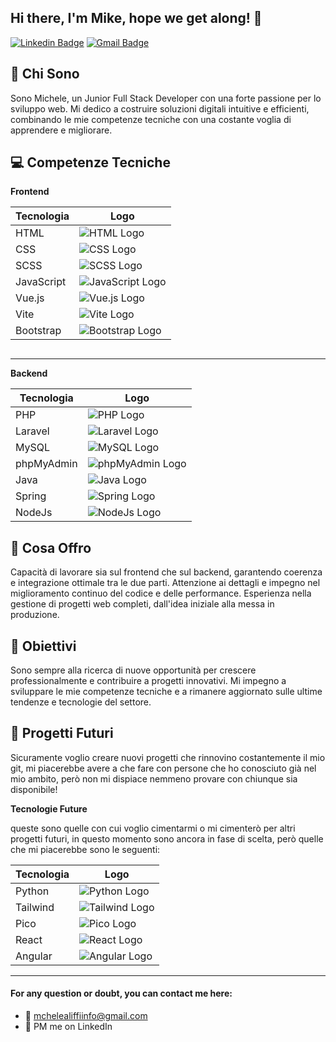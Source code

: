 ## Hi there, I'm Mike, hope we get along! 👋

[![Linkedin Badge](https://img.shields.io/badge/-michelealiffi-blue?style=flat-square&logo=Linkedin&logoColor=white&link=https://www.linkedin.com/in/michele-aliffi-552442188/)](https://www.linkedin.com/in/michele-aliffi-552442188/)
[![Gmail Badge](https://img.shields.io/badge/-mchelealiffiinfo@gmail.com-c14438?style=flat-square&logo=Gmail&logoColor=white&link=mailto:mchelealiffiinfo@gmail.com)](mailto:mchelealiffiinfo@gmail.com)

## 🎯 Chi Sono

Sono Michele, un Junior Full Stack Developer con una forte passione per lo sviluppo web. Mi dedico a costruire soluzioni digitali intuitive e efficienti, combinando le mie competenze tecniche con una costante voglia di apprendere e migliorare.


## 💻 Competenze Tecniche

**Frontend**

<div>

| Tecnologia  | Logo                                                                 |
|-------------|----------------------------------------------------------------------|
| HTML        | ![HTML Logo](https://img.shields.io/badge/HTML-000000?style=flat&logo=html5&logoColor=E34F26) |
| CSS         | ![CSS Logo](https://img.shields.io/badge/CSS-000000?style=flat&logo=css3&logoColor=1572B6)  |
| SCSS        | ![SCSS Logo](https://img.shields.io/badge/SCSS-000000?style=flat&logo=sass&logoColor=CC6699) |
| JavaScript  | ![JavaScript Logo](https://img.shields.io/badge/JavaScript-000000?style=flat&logo=javascript&logoColor=F7DF1E) |
| Vue.js      | ![Vue.js Logo](https://img.shields.io/badge/Vue.js-000000?style=flat&logo=vue.js&logoColor=4FC08D) |
| Vite        | ![Vite Logo](https://img.shields.io/badge/Vite-000000?style=flat&logo=Vite&logoColor=%238B6EF7) |
| Bootstrap   | ![Bootstrap Logo](https://img.shields.io/badge/Bootstrap-000000?style=flat&logo=bootstrap&logoColor=563D7C) |


<img>

</div>

---------------------------------------------------------------------------------------------------------------------------------------------------------------------------------------------------------------------------------------------------------

**Backend**

| Tecnologia  | Logo                                                                 |
|-------------|----------------------------------------------------------------------|
| PHP         | ![PHP Logo](https://img.shields.io/badge/PHP-000000?style=flat&logo=php&logoColor=777BB4) |
| Laravel     | ![Laravel Logo](https://img.shields.io/badge/Laravel-000000?style=flat&logo=laravel&logoColor=FF2D20) |
| MySQL       | ![MySQL Logo](https://img.shields.io/badge/MySQL-000000?style=flat&logo=mysql&logoColor=00758F) |
| phpMyAdmin  | ![phpMyAdmin Logo](https://img.shields.io/badge/phpMyAdmin-000000?style=flat&logo=phpmyadmin&logoColor=0064A0) |
| Java        | ![Java Logo](https://img.shields.io/badge/Java-000000?style=flat&logo=intellijidea&logoColor=%23DA4839) |
| Spring      | ![Spring Logo](https://img.shields.io/badge/Spring-000000?style=flat&logo=Spring&logoColor=%236AAE3E) |
| NodeJs      | ![NodeJs Logo](https://img.shields.io/badge/NodeJs-000000?style=flat&logo=nodedotjs&logoColor=%2375AD62) |


## 🚀 Cosa Offro

Capacità di lavorare sia sul frontend che sul backend, garantendo coerenza e integrazione ottimale tra le due parti.
Attenzione ai dettagli e impegno nel miglioramento continuo del codice e delle performance.
Esperienza nella gestione di progetti web completi, dall'idea iniziale alla messa in produzione.


## 🌱 Obiettivi

Sono sempre alla ricerca di nuove opportunità per crescere professionalmente e contribuire a progetti innovativi. Mi impegno a sviluppare le mie competenze tecniche e a rimanere aggiornato sulle ultime tendenze e tecnologie del settore.


## 🔭 Progetti Futuri

Sicuramente voglio creare nuovi progetti che rinnovino costantemente il mio git, mi piacerebbe avere a che fare con persone che ho conosciuto già nel mio ambito, però non mi dispiace nemmeno provare con chiunque sia disponibile!


**Tecnologie Future**

queste sono quelle con cui voglio cimentarmi o mi cimenterò per altri progetti futuri, in questo momento sono ancora in fase di scelta, però quelle che mi piacerebbe sono le seguenti:

| Tecnologia  | Logo                                                                 |
|-------------|----------------------------------------------------------------------|
| Python      | ![Python Logo](https://img.shields.io/badge/Python-000000?style=flat&logo=python&logoColor=%2332668F) |
| Tailwind    | ![Tailwind Logo](https://img.shields.io/badge/Tailwind-000000?style=flat&logo=tailwindcss&logoColor=38B2AC) |
| Pico        | ![Pico Logo](https://img.shields.io/badge/Pico-000000?style=flat&logo=pico&logoColor=%2332668F) |
| React       | ![React Logo](https://img.shields.io/badge/React-000000?style=flat&logo=react&logoColor=%2309D2F7) |
| Angular     | ![Angular Logo](https://img.shields.io/badge/Angular-000000?style=flat&logo=angular&logoColor=%23D80531) |

----------------------------------------------------------------------------------------------------------------------------------------------------------------------------------------------------------------------------------------------

#### For any question or doubt, you can contact me here:
- 📨 mchelealiffiinfo@gmail.com
- 💬 PM me on LinkedIn

<!--
**michelealiffi/michelealiffi** is a ✨ _special_ ✨ repository because its `README.md` (this file) appears on your GitHub profile.

Here are some ideas to get you started:

- 🔭 I’m currently working on ...
- 🌱 I’m currently learning ...
- 👯 I’m looking to collaborate on ...
- 🤔 I’m looking for help with ...
- 💬 Ask me about ...
- 📫 How to reach me: ...
- 😄 Pronouns: ...
- ⚡ Fun fact: ...
-->
